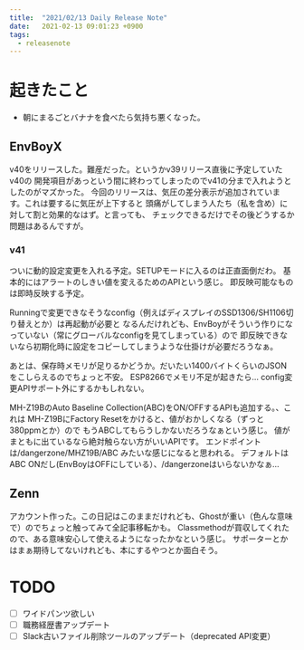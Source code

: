 ```yaml
---
title:  "2021/02/13 Daily Release Note"
date:   2021-02-13 09:01:23 +0900
tags:
  - releasenote
---
```

# 起きたこと

* 朝にまるごとバナナを食べたら気持ち悪くなった。

## EnvBoyX

v40をリリースした。難産だった。というかv39リリース直後に予定していたv40の
開発項目があっという間に終わってしまったのでv41の分まで入れようとしたのがマズかった。
今回のリリースは、気圧の差分表示が追加されています。これは要するに気圧が上下すると
頭痛がしてしまう人たち（私を含め）に対して割と効果的なはず。と言っても、
チェックできるだけでその後どうするか問題はあるんですが。

### v41

ついに動的設定変更を入れる予定。SETUPモードに入るのは正直面倒だわ。
基本的にはアラートのしきい値を変えるためのAPIという感じ。 即反映可能なものは即時反映する予定。

Runningで変更できなそうなconfig（例えばディスプレイのSSD1306/SH1106切り替えとか）は再起動が必要と
なるんだけれども、EnvBoyがそういう作りになっていない（常にグローバルなconfigを見てしまっている）ので
即反映できないなら初期化時に設定をコピーしてしまうような仕掛けが必要だろうなぁ。

あとは、保存時メモリが足りるかどうか。だいたい1400バイトくらいのJSONをこしらえるのでちょっと不安。
ESP8266でメモリ不足が起きたら… config変更APIサポート外にするかもしれない。

MH-Z19BのAuto Baseline Collection(ABC)をON/OFFするAPIも追加する。、これは
MH-Z19BにFactory Resetをかけると、値がおかしくなる（ずっと380ppmとか）ので
もうABCしてもらうしかないだろうなぁという感じ。 値がまともに出ているなら絶対触らない方がいいAPIです。
エンドポイントは/dangerzone/MHZ19B/ABC みたいな感じになると思われる。
デフォルトはABC ONだし(EnvBoyはOFFにしている）、/dangerzoneはいらないかなぁ…

## Zenn

アカウント作った。この日記はこのままだけれども、Ghostが重い（色んな意味で）のでちょっと触ってみて全記事移転かも。
Classmethodが買収してくれたので、ある意味安心して使えるようになったかなという感じ。
サポーターとかはまぁ期待してないけれども、本にするやつとか面白そう。

# TODO 

- [ ] ワイドパンツ欲しい
- [ ] 職務経歴書アップデート
- [ ] Slack古いファイル削除ツールのアップデート（deprecated API変更）